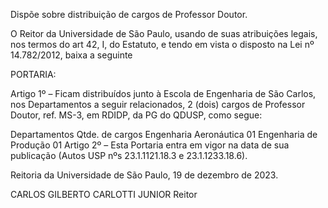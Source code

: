 Dispõe sobre distribuição de cargos de Professor Doutor.

O Reitor da Universidade de São Paulo, usando de suas atribuições legais, nos termos do art 42, I, do Estatuto, e tendo em vista o disposto na Lei nº 14.782/2012, baixa a seguinte

PORTARIA:

Artigo 1º – Ficam distribuídos junto à Escola de Engenharia de São Carlos, nos Departamentos a seguir relacionados, 2 (dois) cargos de Professor Doutor, ref. MS-3, em RDIDP, da PG do QDUSP, como segue:

Departamentos	Qtde. de cargos
Engenharia Aeronáutica	01
Engenharia de Produção	01
Artigo 2º – Esta Portaria entra em vigor na data de sua publicação (Autos USP nºs 23.1.1121.18.3 e 23.1.1233.18.6).

Reitoria da Universidade de São Paulo, 19 de dezembro de 2023.

CARLOS GILBERTO CARLOTTI JUNIOR
Reitor